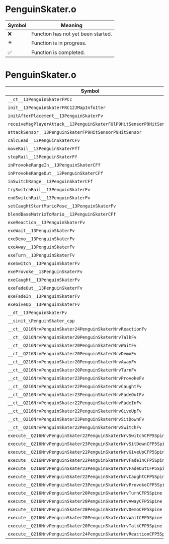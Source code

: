 # PenguinSkater.o
| Symbol | Meaning 
| ------------- | ------------- 
| :x: | Function has not yet been started. 
| :eight_pointed_black_star: | Function is in progress. 
| :white_check_mark: | Function is completed. 


# PenguinSkater.o
| Symbol | Decompiled? |
| ------------- | ------------- |
| `__ct__13PenguinSkaterFPCc` | :x: |
| `init__13PenguinSkaterFRC12JMapInfoIter` | :x: |
| `initAfterPlacement__13PenguinSkaterFv` | :x: |
| `receiveMsgPlayerAttack__13PenguinSkaterFUlP9HitSensorP9HitSensor` | :x: |
| `attackSensor__13PenguinSkaterFP9HitSensorP9HitSensor` | :x: |
| `calcLead__13PenguinSkaterCFv` | :x: |
| `moveRail__13PenguinSkaterFff` | :x: |
| `stopRail__13PenguinSkaterFf` | :x: |
| `inProvokeRangeIn__13PenguinSkaterCFf` | :x: |
| `inProvokeRangeOut__13PenguinSkaterCFf` | :x: |
| `inSwitchRange__13PenguinSkaterCFf` | :x: |
| `trySwitchRail__13PenguinSkaterFv` | :x: |
| `endSwitchRail__13PenguinSkaterFv` | :x: |
| `setCaughtStartMarioPose__13PenguinSkaterFv` | :x: |
| `blendBaseMatrixToMario__13PenguinSkaterCFf` | :x: |
| `exeReaction__13PenguinSkaterFv` | :x: |
| `exeWait__13PenguinSkaterFv` | :x: |
| `exeDemo__13PenguinSkaterFv` | :x: |
| `exeAway__13PenguinSkaterFv` | :x: |
| `exeTurn__13PenguinSkaterFv` | :x: |
| `exeSwitch__13PenguinSkaterFv` | :x: |
| `exeProvoke__13PenguinSkaterFv` | :x: |
| `exeCaught__13PenguinSkaterFv` | :x: |
| `exeFadeOut__13PenguinSkaterFv` | :x: |
| `exeFadeIn__13PenguinSkaterFv` | :x: |
| `exeGiveUp__13PenguinSkaterFv` | :x: |
| `__dt__13PenguinSkaterFv` | :x: |
| `__sinit_\PenguinSkater_cpp` | :x: |
| `__ct__Q216NrvPenguinSkater24PenguinSkaterNrvReactionFv` | :x: |
| `__ct__Q216NrvPenguinSkater20PenguinSkaterNrvTalkFv` | :x: |
| `__ct__Q216NrvPenguinSkater20PenguinSkaterNrvWaitFv` | :x: |
| `__ct__Q216NrvPenguinSkater20PenguinSkaterNrvDemoFv` | :x: |
| `__ct__Q216NrvPenguinSkater20PenguinSkaterNrvAwayFv` | :x: |
| `__ct__Q216NrvPenguinSkater20PenguinSkaterNrvTurnFv` | :x: |
| `__ct__Q216NrvPenguinSkater23PenguinSkaterNrvProvokeFv` | :x: |
| `__ct__Q216NrvPenguinSkater22PenguinSkaterNrvCaughtFv` | :x: |
| `__ct__Q216NrvPenguinSkater23PenguinSkaterNrvFadeOutFv` | :x: |
| `__ct__Q216NrvPenguinSkater22PenguinSkaterNrvFadeInFv` | :x: |
| `__ct__Q216NrvPenguinSkater22PenguinSkaterNrvGiveUpFv` | :x: |
| `__ct__Q216NrvPenguinSkater23PenguinSkaterNrvSitDownFv` | :x: |
| `__ct__Q216NrvPenguinSkater22PenguinSkaterNrvSwitchFv` | :x: |
| `execute__Q216NrvPenguinSkater22PenguinSkaterNrvSwitchCFP5Spine` | :x: |
| `execute__Q216NrvPenguinSkater23PenguinSkaterNrvSitDownCFP5Spine` | :x: |
| `execute__Q216NrvPenguinSkater22PenguinSkaterNrvGiveUpCFP5Spine` | :x: |
| `execute__Q216NrvPenguinSkater22PenguinSkaterNrvFadeInCFP5Spine` | :x: |
| `execute__Q216NrvPenguinSkater23PenguinSkaterNrvFadeOutCFP5Spine` | :x: |
| `execute__Q216NrvPenguinSkater22PenguinSkaterNrvCaughtCFP5Spine` | :x: |
| `execute__Q216NrvPenguinSkater23PenguinSkaterNrvProvokeCFP5Spine` | :x: |
| `execute__Q216NrvPenguinSkater20PenguinSkaterNrvTurnCFP5Spine` | :x: |
| `execute__Q216NrvPenguinSkater20PenguinSkaterNrvAwayCFP5Spine` | :x: |
| `execute__Q216NrvPenguinSkater20PenguinSkaterNrvDemoCFP5Spine` | :x: |
| `execute__Q216NrvPenguinSkater20PenguinSkaterNrvWaitCFP5Spine` | :x: |
| `execute__Q216NrvPenguinSkater20PenguinSkaterNrvTalkCFP5Spine` | :x: |
| `execute__Q216NrvPenguinSkater24PenguinSkaterNrvReactionCFP5Spine` | :x: |
